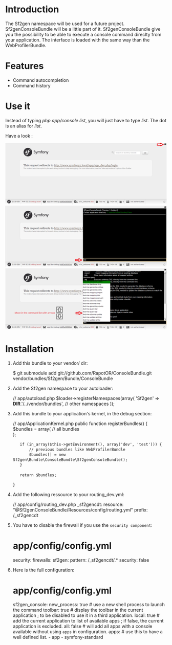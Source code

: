 Introduction
============

The Sf2gen namespace will be used for a future project. Sf2genConsoleBundle will be a little part of it.
Sf2genConsoleBundle give you the possibility to be able to execute a console command direclty from your application.
The interface is loaded with the same way than the WebProfilerBundle.

Features
========

- Command autocompletion
- Command history

Use it
======

Instead of typing *php app/console list*, you will just have to type *list*.
The dot is an alias for *list*.

Have a look :

<img src="https://github.com/RapotOR/ConsoleBundle/raw/master/Resources/doc/console_icon.png" width="800" alt="Screenshot" />
<img src="https://github.com/RapotOR/ConsoleBundle/raw/master/Resources/doc/console_input.png" width="800" alt="Screenshot" />
<img src="https://github.com/RapotOR/ConsoleBundle/raw/master/Resources/doc/console_input_autocompletion.png" width="800" alt="Screenshot" />

Installation
============

  1. Add this bundle to your vendor/ dir:

        $ git submodule add git://github.com/RapotOR/ConsoleBundle.git vendor/bundles/Sf2gen/Bundle/ConsoleBundle

  2. Add the Sf2gen namespace to your autoloader:

        // app/autoload.php
        $loader->registerNamespaces(array(
            'Sf2gen' => __DIR__.'/../vendor/bundles',
            // other namespaces
        ));

  3. Add this bundle to your application's kernel, in the debug section:

        // app/ApplicationKernel.php
        public function registerBundles()
        {
            $bundles = array(
                // all bundles            
            );

            if (in_array($this->getEnvironment(), array('dev', 'test'))) {
                // previous bundles like WebProfilerBundle
                $bundles[] = new Sf2gen\Bundle\ConsoleBundle\Sf2genConsoleBundle();
            }

            return $bundles;
        }
          
  4. Add the following ressource to your routing_dev.yml:
        
        // app/config/routing_dev.php
        _sf2gencdt:
            resource: "@Sf2genConsoleBundle/Resources/config/routing.yml"
            prefix:   /_sf2gencdt    

  5. You have to disable the firewall if you use the `security component`:

        # app/config/config.yml
        security:
            firewalls:
                sf2gen:
                    pattern:    /_sf2gencdt/.*
                    security:  false

  6. Here is the full configuration:

        # app/config/config.yml
        sf2gen_console:
            new_process: true  # use a new shell process to launch the command
            toolbar: true  # display the toolbar in the current application ; to be disabled to use it in a third application.
            local: true   # add the current application to list of available apps ; if false, the current application is excluded.
            all: false   # will add all apps with a console available without using `apps` in configuration.
            apps: #  use this to have a well defined list.
                - app
                - symfony-standard
